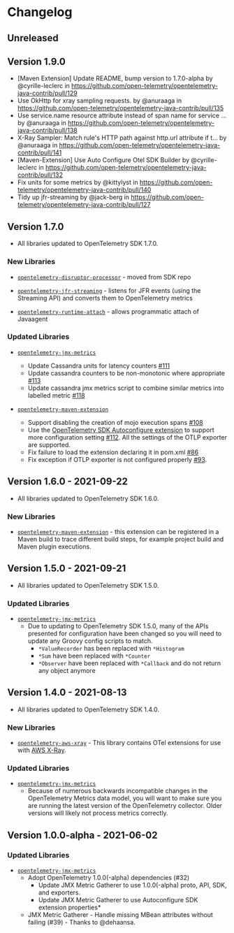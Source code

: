 # Changelog

## Unreleased

## Version 1.9.0

* [Maven Extension] Update README, bump version to 1.7.0-alpha by @cyrille-leclerc in https://github.com/open-telemetry/opentelemetry-java-contrib/pull/129
* Use OkHttp for xray sampling requests. by @anuraaga in https://github.com/open-telemetry/opentelemetry-java-contrib/pull/135
* Use service.name resource attribute instead of span name for service … by @anuraaga in https://github.com/open-telemetry/opentelemetry-java-contrib/pull/138
* X-Ray Sampler: Match rule's HTTP path against http.url attribute if t… by @anuraaga in https://github.com/open-telemetry/opentelemetry-java-contrib/pull/141
* [Maven-Extension] Use Auto Configure Otel SDK Builder by @cyrille-leclerc in https://github.com/open-telemetry/opentelemetry-java-contrib/pull/132
* Fix units for some metrics by @kittylyst in https://github.com/open-telemetry/opentelemetry-java-contrib/pull/140
* Tidy up jfr-streaming by @jack-berg in https://github.com/open-telemetry/opentelemetry-java-contrib/pull/127

## Version 1.7.0

* All libraries updated to OpenTelemetry SDK 1.7.0.

### New Libraries

* [`opentelemetry-disruptor-processor`](https://github.com/open-telemetry/opentelemetry-java-contrib/tree/main/jfr-streaming) - moved from SDK repo

* [`opentelemetry-jfr-streaming`](https://github.com/open-telemetry/opentelemetry-java-contrib/tree/main/jfr-streaming) - listens for JFR events (using the Streaming API) and converts them to OpenTelemetry metrics

* [`opentelemetry-runtime-attach`](https://github.com/open-telemetry/opentelemetry-java-contrib/tree/main/runtime-attach) - allows programmatic attach of Javaagent

### Updated Libraries

* [`opentelemetry-jmx-metrics`](https://github.com/open-telemetry/opentelemetry-java-contrib/tree/main/jmx-metrics)
  * Update Cassandra units for latency counters
    [#111](https://github.com/open-telemetry/opentelemetry-java-contrib/pull/111)
  * Update cassandra counters to be non-monotonic where appropriate
    [#113](https://github.com/open-telemetry/opentelemetry-java-contrib/pull/113)
  * Update cassandra jmx metrics script to combine similar metrics into labelled metric
    [#118](https://github.com/open-telemetry/opentelemetry-java-contrib/pull/118)

* [`opentelemetry-maven-extension`](https://github.com/open-telemetry/opentelemetry-java-contrib/tree/main/maven-extension)
  * Support disabling the creation of mojo execution spans
    [#108](https://github.com/open-telemetry/opentelemetry-java-contrib/pull/108)
  * Use the [OpenTelemetry SDK Autoconfigure extension](https://github.com/open-telemetry/opentelemetry-java/tree/main/sdk-extensions/autoconfigure) to support more configuration setting
    [#112](https://github.com/open-telemetry/opentelemetry-java-contrib/pull/112). All the settings of the OTLP exporter are supported.
  * Fix failure to load the extension declaring it in pom.xml
    [#86](https://github.com/open-telemetry/opentelemetry-java-contrib/issues/86)
  * Fix exception if OTLP exporter is not configured properly
    [#93](https://github.com/open-telemetry/opentelemetry-java-contrib/issues/93).

## Version 1.6.0 - 2021-09-22

* All libraries updated to OpenTelemetry SDK 1.6.0.

### New Libraries

* [`opentelemetry-maven-extension`](https://github.com/open-telemetry/opentelemetry-java-contrib/tree/main/maven-extension) - this extension can be registered in a Maven build to trace different build steps, for example project build and Maven plugin executions.

## Version 1.5.0 - 2021-09-21

* All libraries updated to OpenTelemetry SDK 1.5.0.

### Updated Libraries

* [`opentelemetry-jmx-metrics`](https://github.com/open-telemetry/opentelemetry-java-contrib/tree/main/jmx-metrics)
  * Due to updating to OpenTelemetry SDK 1.5.0, many of the APIs presented for configuration have been changed so you will need to update any Groovy config scripts to match.
    * `*ValueRecorder` has been replaced with `*Histogram`
    * `*Sum` have been replaced with `*Counter`
    * `*Observer` have been replaced with `*Callback` and do not return any object anymore

## Version 1.4.0 - 2021-08-13

* All libraries updated to OpenTelemetry SDK 1.4.0.

### New Libraries

* [`opentelemetry-aws-xray`](https://github.com/open-telemetry/opentelemetry-java-contrib/tree/main/aws-xray) - This library contains OTel extensions for use with [AWS X-Ray](https://docs.aws.amazon.com/xray/index.html).

### Updated Libraries

* [`opentelemetry-jmx-metrics`](https://github.com/open-telemetry/opentelemetry-java-contrib/tree/main/jmx-metrics)
  * Because of numerous backwards incompatible changes in the OpenTelemetry Metrics data model, you will want to make sure you are running the latest version of the OpenTelemetry collector. Older versions will likely not process metrics correctly.

## Version 1.0.0-alpha - 2021-06-02

### Updated Libraries

* [`opentelemetry-jmx-metrics`](https://github.com/open-telemetry/opentelemetry-java-contrib/tree/main/jmx-metrics)
  * Adopt OpenTelemetry 1.0.0(-alpha) dependencies (#32)
    * Update JMX Metric Gatherer to use 1.0.0(-alpha) proto, API, SDK, and exporters.
    * Update JMX Metric Gatherer to use Autoconfigure SDK extension properties*
  * JMX Metric Gatherer - Handle missing MBean attributes without failing (#39) - Thanks to @dehaansa.
